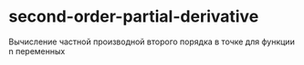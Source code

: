 # second-order-partial-derivative
Вычисление частной производной второго порядка в точке для функции n переменных
